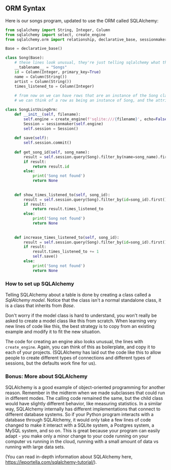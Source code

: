 
## ORM Syntax

Here is our songs program, updated to use the ORM called SQLAlchemy:

```python
from sqlalchemy import String, Integer, Column
from sqlalchemy import select, create_engine
from sqlalchemy.orm import relationship, declarative_base, sessionmaker

Base = declarative_base()

class Song(Base):
    # these lines look unusual, they're just telling sqlalchemy what the table name and columns are
    __tablename__ = "Songs"
    id = Column(Integer, primary_key=True)
    name = Column(String())
    artist = Column(String())
    times_listened_to = Column(Integer)
    
    # from now on we can have rows that are an instance of the Song class.
    # we can think of a row as being an instance of Song, and the attributes are the columns.

class SongListUsingOrm:
    def __init__(self, filename):
        self.engine = create_engine(f'sqlite:///{filename}', echo=False)
        Session = sessionmaker(self.engine)
        self.session = Session()
    
    def save(self):
        self.session.commit()
            
    def get_song_id(self, song_name):
        result = self.session.query(Song).filter_by(name=song_name).first()
        if result:
            return result.id
        else:
            print('Song not found')
            return None
        
        
    def show_times_listened_to(self, song_id):
        result = self.session.query(Song).filter_by(id=song_id).first()
        if result:
            return result.times_listened_to
        else:
            print('Song not found')
            return None
        
        
    def increase_times_listened_to(self, song_id):
        result = self.session.query(Song).filter_by(id=song_id).first()
        if result:
            result.times_listened_to += 1
            self.save()
        else:
            print('Song not found')
            return None

```

### How to set up SQLAlchemy

Telling SQLAlchemy about a table is done by creating a class called a *SqlAlchemy model*. Notice that the class isn't a normal standalone class, it is a class that inherits from *Base*.

Don't worry if the model class is hard to understand, you won't really be asked to create a model class like this from scratch. When learning very new lines of code like this, the best strategy is to copy from an existing example and modify it to fit the new situation.

The code for creating an engine also looks unusual, the lines with `create_engine`. Again, you can think of this as boilerplate, and copy it to each of your projects. (SQLAlchemy has laid out the code like this to allow people to create different types of connections and different types of sessions, but the defaults work fine for us).

### Bonus: More about SQLAlchemy

SQLAlchemy is a good example of object-oriented programming for another reason. Remember in the midterm when we made subclasses that could run in different modes. The calling code remained the same, but the child class would have slightly different behavior, like measuring statistics. In a similar way, SQLAlchemy internally has different implementations that connect to different database systems. So if your Python program interacts with a database through SQLAlchemy, it would only take a few lines of code changed to make it interact with a SQLite system, a Postgres system, a MySQL system, and so on. This is great because your program can easily adapt - you make only a minor change to your code running on your computer vs running in the cloud, running with a small amount of data vs running with large data sets.

(You can read in-depth information about SQLAlchemy here, https://leportella.com/sqlalchemy-tutorial/).

